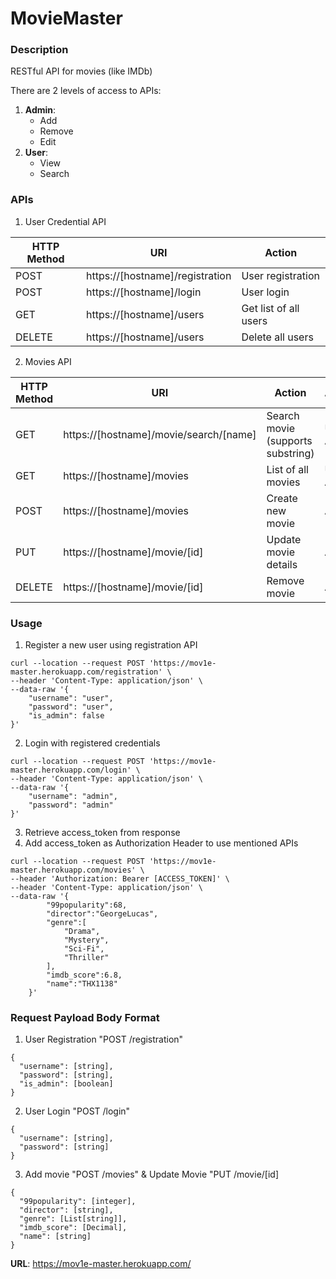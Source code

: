 # MovieMaster

### Description

RESTful API for movies (like IMDb)

There are 2 levels of access to APIs:
1. __Admin__: 
    * Add
    * Remove 
    * Edit 
2. __User__: 
    * View
    * Search

### APIs

1. User Credential API

HTTP Method | URI | Action
----------- | --- | ------
POST | https://[hostname]/registration | User registration
POST | https://[hostname]/login | User login
GET | https://[hostname]/users | Get list of all users
DELETE | https://[hostname]/users | Delete all users

2. Movies API

HTTP Method | URI | Action | Access
----------- | --- | ------ | ------
GET | https://[hostname]/movie/search/[name] | Search movie (supports substring) | User, Admin
GET | https://[hostname]/movies | List of all movies | User, Admin
POST | https://[hostname]/movies | Create new movie | Admin
PUT | https://[hostname]/movie/[id] | Update movie details | Admin
DELETE | https://[hostname]/movie/[id] | Remove movie | Admin

### Usage

1. Register a new user using registration API
```
curl --location --request POST 'https://mov1e-master.herokuapp.com/registration' \
--header 'Content-Type: application/json' \
--data-raw '{
    "username": "user",
    "password": "user",
    "is_admin": false
}'
```

2. Login with registered credentials
```
curl --location --request POST 'https://mov1e-master.herokuapp.com/login' \
--header 'Content-Type: application/json' \
--data-raw '{
    "username": "admin",
    "password": "admin"
}'
```

3. Retrieve access_token from response
4. Add access_token as Authorization Header to use mentioned APIs
```
curl --location --request POST 'https://mov1e-master.herokuapp.com/movies' \
--header 'Authorization: Bearer [ACCESS_TOKEN]' \
--header 'Content-Type: application/json' \
--data-raw '{
		"99popularity":68,
		"director":"GeorgeLucas",
		"genre":[
			"Drama",
			"Mystery",
			"Sci-Fi",
			"Thriller"
		],
		"imdb_score":6.8,
		"name":"THX1138"
	}'
```

### Request Payload Body Format

1. User Registration "POST /registration"

```
{
  "username": [string],
  "password": [string],
  "is_admin": [boolean]
}
```

2. User Login "POST /login"

```
{
  "username": [string],
  "password": [string]
}
```

3. Add movie "POST /movies" & Update Movie "PUT /movie/[id]
```
{
  "99popularity": [integer],
  "director": [string],
  "genre": [List[string]],
  "imdb_score": [Decimal],
  "name": [string]
}
```


__URL__: https://mov1e-master.herokuapp.com/
